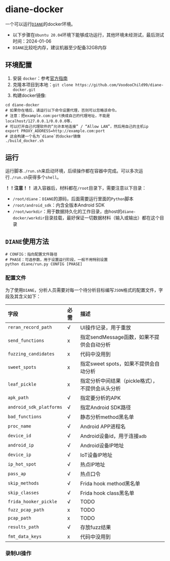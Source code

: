 # diane-docker

一个可以运行[`DIANE`](https://sites.cs.ucsb.edu/~vigna/publications/2021_SP_Diane.pdf)的docker环境。

* 以下步骤在`Ubuntu 20.04`环境下能够成功运行，其他环境未经测试，最后测试时间：2024-01-06
* `DIANE`比较吃内存，建议机器至少配备32GB内存

## 环境配置
1. 安装 `docker`：参考[官方指南](https://docs.docker.com/engine/install/)
2. 克隆本项目到本地：`git clone https://github.com/VoodooChild99/diane-docker.git`
2. 构建docker镜像:
```shell
cd diane-docker
# 如果你在墙后，请运行以下命令设置代理，否则可以忽略该命令。
# 注意：把example.com:port换成自己的代理地址，不能是localhost/127.0.0.1/0.0.0.0等，
# 可以打开自己代理软件的“允许本地连接” / “Allow LAN”，然后用自己的主机ip
export PROXY_ADDRESS=http://example.com:port
# 这会构建一个名为`diane`的docker镜像
./build_docker.sh
```

## 运行
运行脚本`./run.sh`来启动环境，后续操作都在容器中完成。可以多次运行`./run.sh`获得多个`shell`。

**！！注意！！**
进入容器后，材料都在`/root`目录下，需要注意以下目录：
* `/root/diane`：`DIANE`的源码，后面需要运行里面的`Python`脚本
* `/root/android_sdk`：内含全版本Android SDK
* `/root/workdir`：用于数据持久化的工作目录，由host的`diane-docker/workdir`目录挂载，最好保证一切数据材料（输入或输出）都在这个目录


## `DIANE`使用方法
```shell
# CONFIG：指向配置文件路径
# PHASE：可选参数，用于设置运行阶段，一般不用特别设置
python diane/run.py CONFIG [PHASE]
```

### 配置文件
为了使用`DIANE`，分析人员需要对每一个待分析目标编写`JSON`格式的配置文件，字段及其含义如下：

| 字段 | 必需 | 描述 |
| :--- | :--- | :--- |
|`reran_record_path`        | √ | UI操作记录，用于重放 |
|`send_functions`           | x | 指定sendMessage函数，如果不提供会自动分析 |
|`fuzzing_candidates`       | x | 代码中没用到 |
|`sweet_spots`              | x | 指定sweet spots，如果不提供会自动分析 |
|`leaf_pickle`              | x | 指定分析中间结果（pickle格式），不提供会从头分析 |
|`apk_path`                 | √ | 指定要分析的APK |
|`android_sdk_platforms`    | √ | 指定Android SDK路径 |
|`bad_functions`            | √ | 静态分析method黑名单 |
|`proc_name`                | √ | Android APP进程名 |
|`device_id`                | √ | Android设备id，用于连接`adb` |
|`android_ip`               | √ | Android设备IP地址 |
|`device_ip`                | √ | IoT设备IP地址 |
|`ip_hot_spot`              | √ | 热点IP地址 |
|`pass_ap`                  | √ | 热点口令 |
|`skip_methods`             | √ | Frida hook method黑名单 |
|`skip_classes`             | √ | Frida hook class黑名单 |
|`frida_hooker_pickle`      | √ | TODO |
|`fuzz_pcap_path`           | x | TODO |
|`pcap_path`                | x | TODO |
|`results_path`             | √ | 存放fuzz结果 |
|`fmt_data_keys`            | x | 代码中没用到 |

### 录制UI操作
